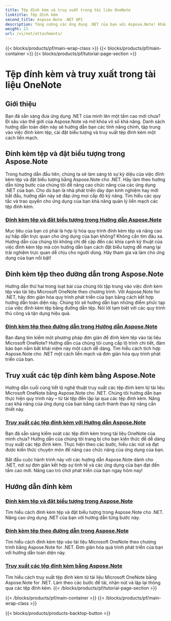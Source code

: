 ```yaml
---
title: Tệp đính kèm và truy xuất trong tài liệu OneNote
linktitle: Tệp đính kèm
second_title: Aspose.Note .NET API
description: Tăng cường các ứng dụng .NET của bạn với Aspose.Note! Khám phá các hướng dẫn về cách đính kèm tệp, đặt biểu tượng và truy xuất tệp đính kèm để nâng cao khả năng phát triển.
weight: 21
url: /vi/net/attachments/
---
```


{{< blocks/products/pf/main-wrap-class >}}
{{< blocks/products/pf/main-container >}}
{{< blocks/products/pf/tutorial-page-section >}}

# Tệp đính kèm và truy xuất trong tài liệu OneNote

## Giới thiệu

Bạn đã sẵn sàng đưa ứng dụng .NET của mình lên một tầm cao mới chưa? Đi sâu vào thế giới của Aspose.Note và mở khóa vô số khả năng. Danh sách hướng dẫn toàn diện này sẽ hướng dẫn bạn các tính năng chính, tập trung vào việc đính kèm tệp, cài đặt biểu tượng và truy xuất tệp đính kèm một cách liền mạch.

## Đính kèm tệp và đặt biểu tượng trong Aspose.Note
Trong hướng dẫn đầu tiên, chúng ta sẽ làm sáng tỏ sự kỳ diệu của việc đính kèm tệp và đặt biểu tượng bằng Aspose.Note cho .NET. Hãy làm theo hướng dẫn từng bước của chúng tôi để nâng cao chức năng của các ứng dụng .NET của bạn. Cho dù bạn là nhà phát triển dày dạn kinh nghiệm hay mới bắt đầu, hướng dẫn này sẽ đáp ứng mọi cấp độ kỹ năng. Tìm hiểu các quy tắc và trao quyền cho ứng dụng của bạn khả năng quản lý liền mạch các tệp đính kèm.

### [Đính kèm tệp và đặt biểu tượng trong Hướng dẫn Aspose.Note](./attach-file-set-icon/)
Mục tiêu của bạn có phải là hợp lý hóa quy trình đính kèm tệp và nâng cao sự hấp dẫn trực quan cho ứng dụng của bạn không? Không cần tìm đâu xa. Hướng dẫn của chúng tôi không chỉ đề cập đến các khía cạnh kỹ thuật của việc đính kèm tệp mà còn hướng dẫn bạn cách đặt biểu tượng để mang lại trải nghiệm trực quan dễ chịu cho người dùng. Hãy tham gia và làm cho ứng dụng của bạn nổi bật!

## Đính kèm tệp theo đường dẫn trong Aspose.Note
Hướng dẫn thứ hai trong loạt bài của chúng tôi tập trung vào việc đính kèm tệp vào tài liệu Microsoft OneNote theo chương trình. Với Aspose.Note for .NET, hãy đơn giản hóa quy trình phát triển của bạn bằng cách kết hợp hướng dẫn toàn diện này. Chúng tôi sẽ hướng dẫn bạn những điểm phức tạp của việc đính kèm tệp bằng đường dẫn tệp. Nói lời tạm biệt với các quy trình thủ công và tận dụng hiệu quả.

### [Đính kèm tệp theo đường dẫn trong Hướng dẫn Aspose.Note](./attach-file-by-path/)
Bạn đang tìm kiếm một phương pháp đơn giản để đính kèm tệp vào tài liệu Microsoft OneNote? Hướng dẫn của chúng tôi cung cấp lộ trình chi tiết, đảm bảo bạn nắm bắt khái niệm này một cách dễ dàng. Tìm hiểu cách tích hợp Aspose.Note cho .NET một cách liền mạch và đơn giản hóa quy trình phát triển của bạn.

## Truy xuất các tệp đính kèm bằng Aspose.Note
Hướng dẫn cuối cùng tiết lộ nghệ thuật truy xuất các tệp đính kèm từ tài liệu Microsoft OneNote bằng Aspose.Note cho .NET. Chúng tôi hướng dẫn bạn thực hiện quy trình này – từ tải tệp đến lặp lại qua các tệp đính kèm. Nâng cao khả năng của ứng dụng của bạn bằng cách thành thạo kỹ năng cần thiết này.

### [Truy xuất các tệp đính kèm với Hướng dẫn Aspose.Note](./retrieve-attached-files/)
Bạn đã sẵn sàng kiểm soát các tệp đính kèm trong tài liệu OneNote của mình chưa? Hướng dẫn của chúng tôi trang bị cho bạn kiến thức để dễ dàng truy xuất các tệp đính kèm. Thực hiện theo các bước, hiểu các nút và đạt được kiến thức chuyên môn để nâng cao chức năng của ứng dụng của bạn.

Bắt đầu cuộc hành trình này với các hướng dẫn Aspose.Note dành cho .NET, nơi sự đơn giản kết hợp sự tinh tế và các ứng dụng của bạn đạt đến tầm cao mới. Nâng cao trò chơi phát triển của bạn ngay hôm nay!
## Hướng dẫn đính kèm
### [Đính kèm tệp và đặt biểu tượng trong Aspose.Note](./attach-file-set-icon/)
Tìm hiểu cách đính kèm tệp và đặt biểu tượng trong Aspose.Note cho .NET. Nâng cao ứng dụng .NET của bạn với hướng dẫn từng bước này.
### [Đính kèm tệp theo đường dẫn trong Aspose.Note](./attach-file-by-path/)
Tìm hiểu cách đính kèm tệp vào tài liệu Microsoft OneNote theo chương trình bằng Aspose.Note for .NET. Đơn giản hóa quá trình phát triển của bạn với hướng dẫn toàn diện này.
### [Truy xuất các tệp đính kèm bằng Aspose.Note](./retrieve-attached-files/)
Tìm hiểu cách truy xuất tệp đính kèm từ tài liệu Microsoft OneNote bằng Aspose.Note for .NET. Làm theo các bước để tải, nhận nút và lặp lại thông qua các tệp đính kèm.
{{< /blocks/products/pf/tutorial-page-section >}}

{{< /blocks/products/pf/main-container >}}
{{< /blocks/products/pf/main-wrap-class >}}

{{< blocks/products/products-backtop-button >}}
